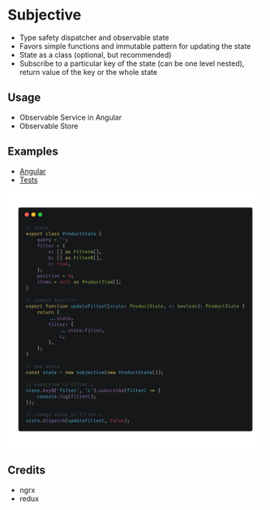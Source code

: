 # Subjective

* Type safety dispatcher and observable state
* Favors simple functions and immutable pattern for updating the state
* State as a class (optional, but recommended)
* Subscribe to a particular key of the state (can be one level nested), return value of the key or the whole state

## Usage

* Observable Service in Angular
* Observable Store

## Examples

* [Angular](https://stackblitz.com/edit/subjective?file=app%2Fcore%2Fstores%2Fproduct%2Fproduct.state.ts)
* [Tests](test/subjective.test.ts)

![](./assets/example_white.png)

## Credits

* ngrx
* redux
